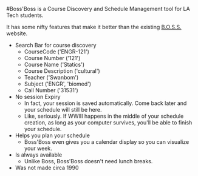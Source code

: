 #Boss'Boss
is a Course Discovery and Schedule Management tool for LA Tech students.


It has some nifty features that make it better than the existing <a href="http://boss.latech.edu">B.O.S.S.</a> website.

- Search Bar for course discovery
    - CourseCode ('ENGR-121')
    - Course Number ('121')
    - Course Name ('Statics')
    - Course Description ('cultural')
    - Teacher ('Swanbom')
    - Subject ('ENGR', 'biomed')
    - Call Number ('31531')
- No session Expiry
    - In fact, your session is saved automatically. Come back later and your schedule will still be here.
    - Like, seriously. If WWIII happens in the middle of your schedule creation, as long as your computer survives, you'll be able to finish your schedule.
- Helps you plan your schedule
    - Boss'Boss even gives you a calendar display so you can visualize your week.
- Is always available
    - Unlike Boss, Boss'Boss doesn't need lunch breaks.
- Was not made circa 1990